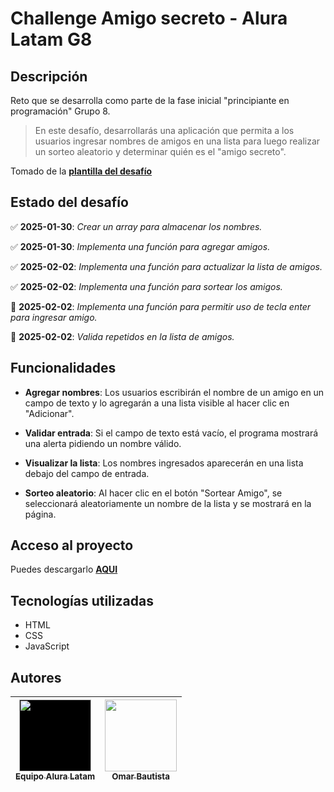 # Challenge Amigo secreto - Alura Latam G8

## Descripción
Reto que se desarrolla como parte de la fase inicial "principiante en programación" Grupo 8.

>En este desafío, desarrollarás una aplicación que permita a los usuarios ingresar nombres de amigos en una lista para luego realizar un sorteo aleatorio y determinar quién es el "amigo secreto".

Tomado de la **[plantilla del desafío](https://trello.com/b/v0TFbgqP/trello-challenge-amigo-secreto-esp)**

## Estado del desafío
:white_check_mark: **2025-01-30**: *Crear un array para almacenar los nombres.*

:white_check_mark: **2025-01-30**: *Implementa una función para agregar amigos.*

:white_check_mark: **2025-02-02**: *Implementa una función para actualizar la lista de amigos.*

:white_check_mark: **2025-02-02**: *Implementa una función para sortear los amigos.*

:cherries: **2025-02-02**: *Implementa una función para permitir uso de tecla enter para ingresar amigo.*

:cherries: **2025-02-02**: *Valida repetidos en la lista de amigos.*


## Funcionalidades
- **Agregar nombres**: Los usuarios escribirán el nombre de un amigo en un campo de texto y lo agregarán a una lista visible al hacer clic en "Adicionar".

- **Validar entrada**: Si el campo de texto está vacío, el programa mostrará una alerta pidiendo un nombre válido.

- **Visualizar la lista**: Los nombres ingresados aparecerán en una lista debajo del campo de entrada.

- **Sorteo aleatorio**: Al hacer clic en el botón "Sortear Amigo", se seleccionará aleatoriamente un nombre de la lista y se mostrará en la página.

## Acceso al proyecto
Puedes descargarlo **[AQUI](https://github.com/oabm77/challenge-amigo-secreto/archive/refs/heads/main.zip)**

## Tecnologías utilizadas
- HTML
- CSS
- JavaScript

## Autores
| [<img src="https://www.aluracursos.com/assets/img/home/alura-logo.1730889068.svg" width=115 height=115 style="background-color:black;"><br><sub>Equipo Alura Latam</sub>](https://www.aluracursos.com) |  [<img src="https://live.staticflickr.com/65535/54296423135_023657de24_q_d.jpg" width=115><br><sub>Omar Bautista</sub>]([https://udocumentos.blogspot.com) |
| :---: | :---: |